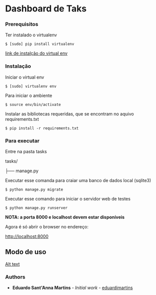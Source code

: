 # Dashboard de Taks

### Prerequisitos

Ter instalado o virtualenv 

```
$ [sudo] pip install virtualenv
```

[link de instalção do virtual env](https://virtualenv.pypa.io/en/stable/installation/)

### Instalação

Iniciar o virtual env

```
$ [sudo] virtualenv env
```

Para iniciar o ambiente

```
$ source env/bin/activate
```

Instalar as bibliotecas requeridas, que se encontram no aquivo requirements.txt

```
$ pip install -r requirements.txt
```


### Para executar

Entre na pasta tasks

tasks/

├── manage.py


Executar esse comanda para craiar uma banco de dados local (sqlite3)
```
$ python manage.py migrate
```

Executar esse comando para iniciar o servidor web de testes

```
$ python manage.py runserver
```

**NOTA: a porta 8000 e localhost devem estar disponíveis**

Agora é só abrir o browser no endereço: 

[http://localhost:8000](http://localhost:8000)

## Modo de uso
[Alt text](https://raw.githubusercontent.com/eduardomartins/Dashboard-de-Tasks/master/docs/img/arquivos3.png "Upload dos arquivos")

### Authors

* **Eduardo Sant'Anna Martins** - *Initial work* - [eduardimartins](https://github.com/eduardomartins)


